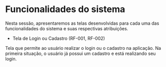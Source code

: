# Funcionalidades do sistema

Nesta sessão, apresentaremos as telas desenvolvidas para cada uma das funcionalidades do sistema e suas respectivas atribuições.

* Tela de Login ou Cadastro (RF-001, RF-002)

Tela que permite ao usuário realizar o login ou o cadastro na aplicação. Na primeira situação, o usuário já possui um cadastro e está realizando seu login.